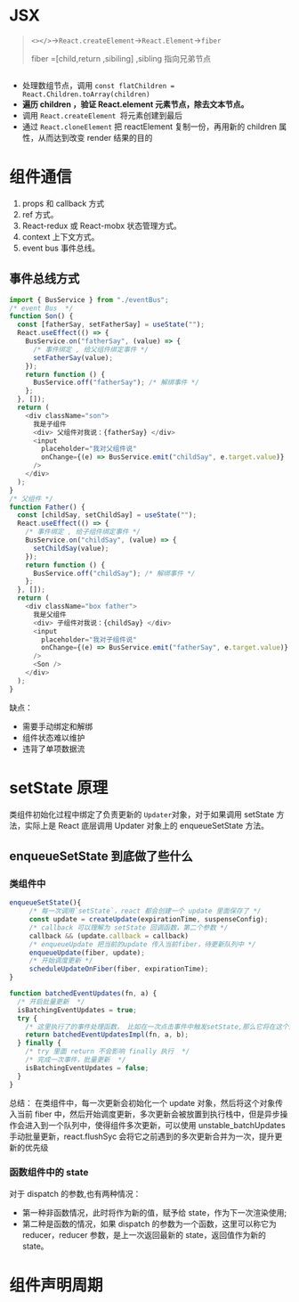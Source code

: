 # JSX

> `<></>`->`React.createElement`->`React.Element`->`fiber`
>
> fiber =[child,return ,sibiling] ,sibling 指向兄弟节点

```javascript

```

- 处理数组节点，调用 `const flatChildren = React.Children.toArray(children)`
- **遍历 children ，验证 React.element 元素节点，除去文本节点。**
- 调用 `React.createElement `将元素创建到最后
- 通过 `React.cloneElement` 把 reactElement 复制一份，再用新的 children 属性，从而达到改变 render 结果的目的

# 组件通信

1. props 和 callback 方式
2. ref 方式。
3. React-redux 或 React-mobx 状态管理方式。
4. context 上下文方式。
5. event bus 事件总线。

## 事件总线方式

```javascript
import { BusService } from "./eventBus";
/* event Bus  */
function Son() {
  const [fatherSay, setFatherSay] = useState("");
  React.useEffect(() => {
    BusService.on("fatherSay", (value) => {
      /* 事件绑定 , 给父组件绑定事件 */
      setFatherSay(value);
    });
    return function () {
      BusService.off("fatherSay"); /* 解绑事件 */
    };
  }, []);
  return (
    <div className="son">
      我是子组件
      <div> 父组件对我说：{fatherSay} </div>
      <input
        placeholder="我对父组件说"
        onChange={(e) => BusService.emit("childSay", e.target.value)}
      />
    </div>
  );
}
/* 父组件 */
function Father() {
  const [childSay, setChildSay] = useState("");
  React.useEffect(() => {
    /* 事件绑定 , 给子组件绑定事件 */
    BusService.on("childSay", (value) => {
      setChildSay(value);
    });
    return function () {
      BusService.off("childSay"); /* 解绑事件 */
    };
  }, []);
  return (
    <div className="box father">
      我是父组件
      <div> 子组件对我说：{childSay} </div>
      <input
        placeholder="我对子组件说"
        onChange={(e) => BusService.emit("fatherSay", e.target.value)}
      />
      <Son />
    </div>
  );
}
```

缺点：

- 需要手动绑定和解绑
- 组件状态难以维护
- 违背了单项数据流

# setState 原理

类组件初始化过程中绑定了负责更新的 `Updater`对象，对于如果调用 setState 方法，实际上是 React 底层调用 Updater 对象上的 enqueueSetState 方法。

## enqueueSetState 到底做了些什么

### 类组件中

```javascript
enqueueSetState(){
     /* 每一次调用`setState`，react 都会创建一个 update 里面保存了 */
     const update = createUpdate(expirationTime, suspenseConfig);
     /* callback 可以理解为 setState 回调函数，第二个参数 */
     callback && (update.callback = callback)
     /* enqueueUpdate 把当前的update 传入当前fiber，待更新队列中 */
     enqueueUpdate(fiber, update);
     /* 开始调度更新 */
     scheduleUpdateOnFiber(fiber, expirationTime);
}

```

```javascript
function batchedEventUpdates(fn, a) {
  /* 开启批量更新  */
  isBatchingEventUpdates = true;
  try {
    /* 这里执行了的事件处理函数， 比如在一次点击事件中触发setState,那么它将在这个函数内执行 */
    return batchedEventUpdatesImpl(fn, a, b);
  } finally {
    /* try 里面 return 不会影响 finally 执行  */
    /* 完成一次事件，批量更新  */
    isBatchingEventUpdates = false;
  }
}
```

总结： 在类组件中，每一次更新会初始化一个 update 对象，然后将这个对象传入当前 fiber 中，然后开始调度更新，多次更新会被放置到执行栈中，但是异步操作会进入到一个队列中，使得组件多次更新，可以使用 unstable_batchUpdates 手动批量更新，react.flushSyc 会将它之前遇到的多次更新合并为一次，提升更新的优先级

### 函数组件中的 state

对于 dispatch 的参数,也有两种情况：

- 第一种非函数情况，此时将作为新的值，赋予给 state，作为下一次渲染使用;
- 第二种是函数的情况，如果 dispatch 的参数为一个函数，这里可以称它为 reducer，reducer 参数，是上一次返回最新的 state，返回值作为新的 state。

# 组件声明周期
